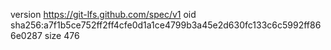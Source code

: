 version https://git-lfs.github.com/spec/v1
oid sha256:a7f1b5ce752ff2ff4cfe0d1a1ce4799b3a45e2d630fc133c6c5992ff866e0287
size 476
